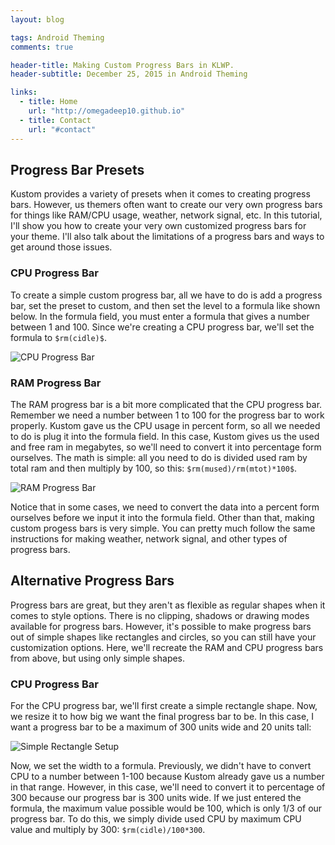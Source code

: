 ```yaml
---
layout: blog

tags: Android Theming
comments: true

header-title: Making Custom Progress Bars in KLWP.
header-subtitle: December 25, 2015 in Android Theming

links:
  - title: Home
    url: "http://omegadeep10.github.io"
  - title: Contact
    url: "#contact"
---
```


## Progress Bar Presets
Kustom provides a variety of presets when it comes to creating progress bars. However, us themers often want to create our very own progress bars for things like RAM/CPU usage, weather, network signal, etc. In this tutorial, I'll show you how to create your very own customized progress bars for your theme. I'll also talk about the limitations of a progress bars and ways to get around those issues.

### CPU Progress Bar
To create a simple custom progress bar, all we have to do is add a progress bar, set the preset to custom, and then set the level to a formula like shown below. In the formula field, you must enter a formula that gives a number between 1 and 100. Since we're creating a CPU progress bar, we'll set the formula to `$rm(cidle)$`.

![CPU Progress Bar](link)

### RAM Progress Bar
The RAM progress bar is a bit more complicated that the CPU progress bar. Remember we need a number between 1 to 100 for the progress bar to work properly. Kustom gave us the CPU usage in percent form, so all we needed to do is plug it into the formula field. In this case, Kustom gives us the used and free ram in megabytes, so we'll need to convert it into percentage form ourselves. The math is simple: all you need to do is divided used ram by total ram and then multiply by 100, so this: `$rm(mused)/rm(mtot)*100$`.

![RAM Progress Bar](link)

Notice that in some cases, we need to convert the data into a percent form ourselves before we input it into the formula field. Other than that, making custom progess bars is very simple. You can pretty much follow the same instructions for making weather, network signal, and other types of progress bars.

## Alternative Progress Bars
Progress bars are great, but they aren't as flexible as regular shapes when it comes to style options. There is no clipping, shadows or drawing modes available for progress bars. However, it's possible to make progress bars out of simple shapes like rectangles and circles, so you can still have your customization options. Here, we'll recreate the RAM and CPU progress bars from above, but using only simple shapes.

### CPU Progress Bar
For the CPU progress bar, we'll first create a simple rectangle shape. Now, we resize it to how big we want the final progress bar to be. In this case, I want a progress bar to be a maximum of 300 units wide and 20 units tall:

![Simple Rectangle Setup](link)

Now, we set the width to a formula. Previously, we didn't have to convert CPU to a number between 1-100 because Kustom already gave us a number in that range. However, in this case, we'll need to convert it to percentage of 300 because our progress bar is 300 units wide. If we just entered the formula, the maximum value possible would be 100, which is only 1/3 of our progress bar. To do this, we simply divide used CPU by maximum CPU value and multiply by 300: `$rm(cidle)/100*300`.
